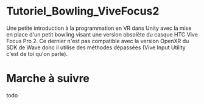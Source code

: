 # Tutoriel_Bowling_ViveFocus2
Une petite introduction à la programmation en VR dans Unity avec la mise en place d'un petit bowling visant une version obsolète du casque HTC Vive Focus Pro 2. Ce dernier n'est pas compatible avec la version OpenXR du SDK de Wave donc il utilise des méthodes dépassées (Vive Input Utility c'est de toi qu'on parle).
# Marche à suivre
todo

